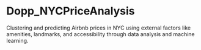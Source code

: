 # Dopp_NYCPriceAnalysis
Clustering and predicting Airbnb prices in NYC using external factors like amenities, landmarks, and accessibility through data analysis and machine learning.
